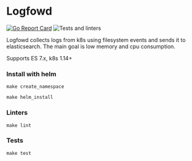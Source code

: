 # Logfowd

[![Go Report Card](https://goreportcard.com/badge/github.com/soulgarden/logfowd)](https://goreportcard.com/report/github.com/soulgarden/logfowd)
![Tests and linters](https://github.com/soulgarden/logfowd//actions/workflows/main.yml/badge.svg)

Logfowd collects logs from k8s using filesystem events and sends it to elasticsearch. The main goal is low memory and cpu consumption.

Supports ES 7.x, k8s 1.14+

### Install with helm
    make create_namespace

    make helm_install

### Linters

    make lint

### Tests

    make test
